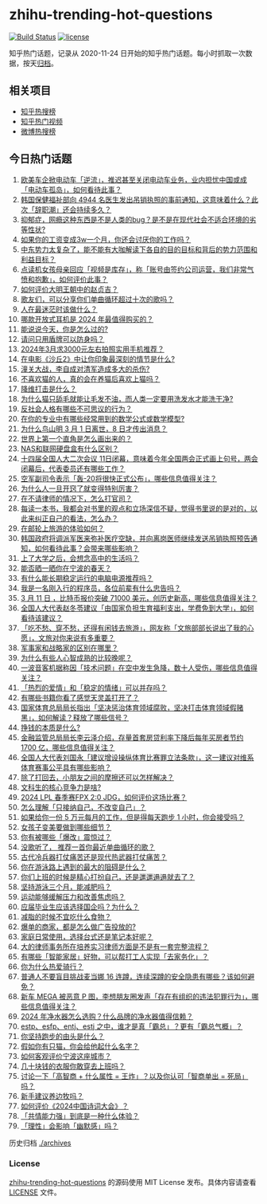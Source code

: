 # zhihu-trending-hot-questions

[![Build Status](https://github.com/justjavac/zhihu-trending-hot-questions/workflows/ci/badge.svg?branch=master)](https://github.com/justjavac/zhihu-trending-hot-questions/actions)
[![license](https://img.shields.io/github/license/justjavac/zhihu-trending-hot-questions)](https://github.com/justjavac/zhihu-trending-hot-questions/blob/master/LICENSE)

知乎热门话题，记录从 2020-11-24
日开始的知乎热门话题。每小时抓取一次数据，按天[归档](./archives)。

## 相关项目

- [知乎热搜榜](https://github.com/justjavac/zhihu-trending-top-search)
- [知乎热门视频](https://github.com/justjavac/zhihu-trending-hot-video)
- [微博热搜榜](https://github.com/justjavac/weibo-trending-hot-search)

## 今日热门话题

<!-- BEGIN -->
<!-- 最后更新时间 Tue Mar 12 2024 06:17:05 GMT+0800 (China Standard Time) -->

1. [欧美车企掀电动车「逆流」，推迟甚至关闭电动车业务，业内担忧中国或成「电动车孤岛」，如何看待此事？](https://www.zhihu.com/question/648029182)
1. [韩国保健福祉部向 4944 名医生发出吊销执照的事前通知，这意味着什么？此次「辞职潮」还会持续多久？](https://www.zhihu.com/question/648011242)
1. [抑郁症，网瘾这种东西是不是人类的bug？是不是在现代社会不适合环境的劣等性状?](https://www.zhihu.com/question/647871676)
1. [如果你的工资变成3w一个月，你还会讨厌你的工作吗？](https://www.zhihu.com/question/645689714)
1. [中东势力太复杂了，能不能有大咖解读下各自的目的目标和背后的势力范围和利益目标？](https://www.zhihu.com/question/37693838)
1. [点读机女孩母亲回应「视频是库存」，称「账号由签约公司运营，我们非常气愤和抱歉」，如何评价此事？](https://www.zhihu.com/question/648079504)
1. [如何评价大明王朝中的赵贞吉？](https://www.zhihu.com/question/278089271)
1. [歌友们，可以分享你们单曲循环超过十次的歌吗？](https://www.zhihu.com/question/642752265)
1. [人在最迷茫时该做什么？](https://www.zhihu.com/question/595521100)
1. [哪款开放式耳机是 2024 年最值得购买的？](https://www.zhihu.com/question/643022413)
1. [能说说今天，你是怎么过的?](https://www.zhihu.com/question/644738696)
1. [请问只用盾牌可以防身吗？](https://www.zhihu.com/question/622491548)
1. [2024年3月求3000元左右拍照实用手机推荐？](https://www.zhihu.com/question/646272979)
1. [在电影《沙丘2》中让你印象最深刻的情节是什么?](https://www.zhihu.com/question/647641869)
1. [潼关大战，李自成对清军造成多大的杀伤?](https://www.zhihu.com/question/647171626)
1. [不喜欢猫的人，真的会在养猫后喜欢上猫吗？](https://www.zhihu.com/question/639819337)
1. [降维打击是什么？](https://www.zhihu.com/question/51891337)
1. [为什么猫只舔毛就能让毛发不油，而人类一定要用洗发水才能洗干净?](https://www.zhihu.com/question/639277312)
1. [反社会人格有哪些不可思议的行为？](https://www.zhihu.com/question/35079273)
1. [在你的专业中有哪些经常用到的数学公式或数学模型?](https://www.zhihu.com/question/273601823)
1. [为什么鸟山明 3 月 1 日离世，8 日才传出消息？](https://www.zhihu.com/question/647553956)
1. [世界上第一个直角是怎么画出来的？](https://www.zhihu.com/question/327288839)
1. [NAS和联网硬盘盒有什么区别？](https://www.zhihu.com/question/641524864)
1. [十四届全国人大二次会议 11日闭幕，意味着今年全国两会正式画上句号，两会闭幕后，代表委员还有哪些工作？](https://www.zhihu.com/question/648055877)
1. [空军副司令表示「轰-20将很快正式公布」，哪些信息值得关注？](https://www.zhihu.com/question/648056180)
1. [为什么人一旦开窍了就变得特别厉害？](https://www.zhihu.com/question/479993118)
1. [在不请律师的情况下，怎么打官司？](https://www.zhihu.com/question/643379200)
1. [每读一本书，我都会对书里的观点和立场深信不疑，觉得书里说的是对的，以此来纠正自己的看法，怎么办？](https://www.zhihu.com/question/644620863)
1. [在邮轮上旅游的体验如何？](https://www.zhihu.com/question/643857992)
1. [韩国政府将调派军医来弥补医疗空缺，并向离岗医师继续发送吊销执照预告通知，如何看待此事？会带来哪些影响？](https://www.zhihu.com/question/648030821)
1. [上了大学之后，会想念高中的生活吗？](https://www.zhihu.com/question/639046384)
1. [能否晒一晒你在宁波的春天？](https://www.zhihu.com/question/647460635)
1. [有什么能长期稳定运行的电脑电源推荐吗？](https://www.zhihu.com/question/634780782)
1. [我是一名刚入行的程序员，各位前辈有什么忠告吗？](https://www.zhihu.com/question/645307315)
1. [3 月 11 日 ，比特币报价突破 71000 美元，创历史新高，哪些信息值得关注？](https://www.zhihu.com/question/648052514)
1. [全国人大代表赵冬苓建议「由国家负担生育福利支出，学费免到大学」，如何看待该建议？](https://www.zhihu.com/question/647956188)
1. [「吃不愁、穿不愁，还得有闲钱去旅游」，网友称「文旅部部长说出了我的心愿」，文旅对你来说有多重要？](https://www.zhihu.com/question/648057400)
1. [军事家和战略家的区别在哪里？](https://www.zhihu.com/question/495801063)
1. [为什么有些人心智成熟的比较晚呢？](https://www.zhihu.com/question/283077831)
1. [一波音客机据称因「技术问题」在空中发生急降，数十人受伤，哪些信息值得关注？](https://www.zhihu.com/question/648042357)
1. [「热烈的爱情」和「稳定的情绪」可以并存吗？](https://www.zhihu.com/question/647077814)
1. [有哪些书籍你看了感觉天灵盖打开了？](https://www.zhihu.com/question/489639992)
1. [国家体育总局局长指出「坚决惩治体育领域腐败，坚决打击体育领域假赌黑」，如何解读？释放了哪些信号？](https://www.zhihu.com/question/648070161)
1. [挣钱的本质是什么?](https://www.zhihu.com/question/577178625)
1. [金融监管总局局长李云泽介绍，存量首套房贷利率下降后每年买房者节约 1700 亿，哪些信息值得关注？](https://www.zhihu.com/question/648064377)
1. [全国人大代表刘国永「建议增设操纵体育比赛罪立法条款」，这一建议对维系体育赛事公平具有哪些影响？](https://www.zhihu.com/question/648012170)
1. [除了打回去，小朋友之间的摩擦还可以怎样解决？](https://www.zhihu.com/question/643197939)
1. [文科生的核心竞争力是啥?](https://www.zhihu.com/question/346399166)
1. [2024 LPL 春季赛FPX 2:0 JDG，如何评价这场比赛？](https://www.zhihu.com/question/648074311)
1. [怎么理解「只接纳自己，不改变自己」？](https://www.zhihu.com/question/648016215)
1. [如果给你一份 5 万元每月的工作，但是得每天跑步 1 小时，你会接受吗？](https://www.zhihu.com/question/647305360)
1. [女孩子变美要做到哪些细节？](https://www.zhihu.com/question/295923357)
1. [你有被哪些「爆改」震惊过？](https://www.zhihu.com/question/647126234)
1. [没歌听了， 推荐一首你最近单曲循环的歌？](https://www.zhihu.com/question/647897304)
1. [古代冷兵器打仗痛苦还是现代热武器打仗痛苦？](https://www.zhihu.com/question/647629163)
1. [你在游泳路上遇到的最大的阻碍是什么？](https://www.zhihu.com/question/640626826)
1. [你们上班的时候是精心打扮自己，还是邋邋遢遢就去了？](https://www.zhihu.com/question/645935034)
1. [坚持游泳三个月，能减肥吗？](https://www.zhihu.com/question/645376598)
1. [运动能够缓解压力和改善焦虑吗？](https://www.zhihu.com/question/641790624)
1. [应届毕业生应该选择国企吗？为什么？](https://www.zhihu.com/question/573410997)
1. [减脂的时候不宜吃什么食物？](https://www.zhihu.com/question/644699375)
1. [爆单的商家，都是怎么做广告投放的?](https://www.zhihu.com/question/648020279)
1. [家庭日常使用，选择台式还是笔记本好呢？](https://www.zhihu.com/question/645856389)
1. [大的律师事务所在培养实习律师方面是不是有一套完整流程？](https://www.zhihu.com/question/647444493)
1. [有哪些「智能家居」好物，可以帮打工人实现「去家务化」？](https://www.zhihu.com/question/646518591)
1. [你为什么热爱骑行？](https://www.zhihu.com/question/642029916)
1. [普通人不要盲目挑战麦当娜 16 连蹲，连续深蹲的安全隐患有哪些？该如何避免？](https://www.zhihu.com/question/646724300)
1. [新车 MEGA 被恶意 P 图，李想朋友圈发声「存在有组织的违法犯罪行为」，哪些信息值得关注？](https://www.zhihu.com/question/648014867)
1. [2024 年净水器怎么选购？什么品牌的净水器值得信赖？](https://www.zhihu.com/question/638739462)
1. [estp、esfp、entj、estj 之中，谁才是真「霸总」？更有「霸总气概」？](https://www.zhihu.com/question/646728904)
1. [你坚持跑步的由头是什么？](https://www.zhihu.com/question/646561853)
1. [假如你有只猫，你会给他起什么名字？](https://www.zhihu.com/question/646293969)
1. [如何客观评价宁波这座城市？](https://www.zhihu.com/question/436642632)
1. [几十块钱的衣服你敢穿去上班吗？](https://www.zhihu.com/question/646886180)
1. [讨论一下「高智商 + 什么属性 = 王炸」？以及你认可「智商单出 = 死局」吗？](https://www.zhihu.com/question/647544829)
1. [新手建议养边牧吗？](https://www.zhihu.com/question/645117912)
1. [如何评价《2024中国诗词大会》？](https://www.zhihu.com/question/647942257)
1. [「共情能力强」到底是一种什么体验？](https://www.zhihu.com/question/647247166)
1. [「理性」会影响「幽默感」吗？](https://www.zhihu.com/question/647282329)

<!-- END -->

历史归档 [./archives](./archives)

### License

[zhihu-trending-hot-questions](https://github.com/justjavac/zhihu-trending-hot-questions)
的源码使用 MIT License 发布。具体内容请查看 [LICENSE](./LICENSE) 文件。
